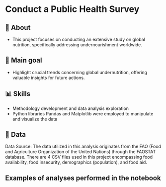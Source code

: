 # Conduct a Public Health Survey

## 🚀 **About**
* This project focuses on conducting an extensive study on global nutrition, specifically addressing undernourishment worldwide.

## 🔑 **Main goal**
* Highlight crucial trends concerning global undernutrition, offering valuable insights for future actions.

## 📊 **Skills**
* Methodology development and data analysis exploration
* Python libraries Pandas and Matplotlib were employed to manipulate and visualize the data

## 📎 **Data**

Data Source: The data utilized in this analysis originates from the FAO (Food and Agriculture Organization of the United Nations) through the FAOSTAT database.
There are 4 CSV files used in this project encompassing food availability, food insecurity, demographics (population), and food aid. 

## **Examples of analyses performed in the notebook**


